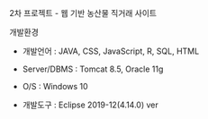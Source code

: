 2차 프로젝트 - 웹 기반 농산물 직거래 사이트


개발환경

- 개발언어 : JAVA, CSS, JavaScript, R, SQL, HTML

- Server/DBMS : Tomcat 8.5, Oracle 11g

- O/S : Windows 10

- 개발도구 : Eclipse 2019-12(4.14.0) ver
